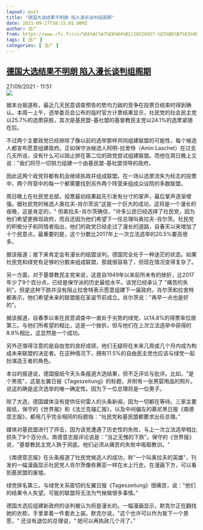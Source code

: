 ```yaml
---
layout: post
title: "德国大选结果不明朗 陷入漫长谈判组阁期"
date: 2021-09-27T10:15:01.000Z
author: 法广
from: https://www.rfi.fr/cn/%E6%AC%A7%E6%B4%B2/20210927-%E5%BE%B7%E5%9B%BD%E5%A4%A7%E9%80%89%E7%BB%93%E6%9E%9C%E4%B8%8D%E6%98%8E%E6%9C%97-%E9%99%B7%E5%85%A5%E6%BC%AB%E9%95%BF%E8%B0%88%E5%88%A4%E7%BB%84%E9%98%81%E6%9C%9F
tags: [ 法广 ]
categories: [ 法广 ]
---
```

<!--1632737701000-->
[德国大选结果不明朗 陷入漫长谈判组阁期](https://www.rfi.fr/cn/%E6%AC%A7%E6%B4%B2/20210927-%E5%BE%B7%E5%9B%BD%E5%A4%A7%E9%80%89%E7%BB%93%E6%9E%9C%E4%B8%8D%E6%98%8E%E6%9C%97-%E9%99%B7%E5%85%A5%E6%BC%AB%E9%95%BF%E8%B0%88%E5%88%A4%E7%BB%84%E9%98%81%E6%9C%9F)
------

<div>
<div>27/09/2021 - 11:51</div><img src="https://s.rfi.fr/media/display/fd9e20e2-1ed1-11ec-adcf-005056a97e36/Der_Deutsche_Bundestag.jpg"><div >                    <p>据本台报道称，最近几天民意调查预告的势均力敌的竞争在投票日结束时得到确认。本周一上午，选举委员会公布的临时官方计票结果显示，社民党的社会民主党以25.7%的选票获胜，其次是基民盟-基社盟的基督教民主党以24.1%的选票紧随在后。</p><p>不过两个主要政党已经排除了像以前的选举那样共同组建联盟的可能性，每个候选人都宣布愿意组建政府。正如保守派候选人阿明-拉舍特（Amin Laschet）在过去几天所说，没有什么可以阻止排在第二位的政党尝试组建联盟。而他在周日晚上又说："我们将尽一切努力组建一个由基民盟-基社盟领导的政府。</p><p>因此这两个政党将都有机会继续执政并组成联盟。在一场以选票流失为标志的投票中，两个阵营中的每一个都需要找到另外两个阵营来组成众议院的多数联盟。</p><p>周日晚上在社民党总部，投票最初结果起先引发有分寸的掌声，最后掌声逐渐增强。据社民党的候选人奥拉夫-肖尔茨说"这是一个巨大的成功，这将是一个漫长的夜晚，这是肯定的，" 但奥拉夫-肖尔茨确信，"许多公民已经选择了社民党，因为他们希望更换现政府，而且还因为他们希望下一任总理叫奥拉夫-肖尔茨。社民党的积极分子和同情者指出，他们的政党已经走过了漫长的道路，自春天以来增加了十个民意点。最重要的是，这个分数比2017年上一次立法选举的20.5%要高很多。</p><p>据该报道；接下来肯定会有漫长的结盟谈判。德国完全处于一种迷茫的状态。如果社民党和绿党有足够的分数来组成联盟，那就很容易了，但现在情况变得复杂了。</p><p>另一方面，对于基督教民主党来说，这是自1949年以来前所未有的挫折，比2017年少了9个百分点，已经是保守派的历史最低水平。该党已经承认了 "痛苦的失利"。但是这种下跌并没有阻止拉舍特表示愿意组建下一届政府。肖尔茨和拉舍特都表示，他们希望未来的联盟能在圣诞节前成立。肖尔茨说："再早一点也是好的"。</p><p>据该报道，自春季以来在民意调查中一直处于劣势的绿党，以14.8%的得票率位居第三。与他们所希望的相比，这是一个挫折。但与他们在上次立法选举中获得的8.9%相比，这显然是一个成功。</p><p>另外还值得注意的是自由党的良好成绩，他们无疑将在未来几周或几个月内成为构成未来联盟的决定者。在这种情况下，拥有11.5%的自由民主党也应该与绿党一起扮演造王者的角色。</p><p>本台的报道说，德国报纸今天头条报道大选结果，但不乏评论与批评。比如，"是个男孩"，这是左翼日报《Tageszeitung》的标题，并附有一张男婴用品的照片。说这的确是这次选举的唯一确定性。因为下一位总理将是一位男子。</p><p>除了大选，德国媒体没有提供任何雷人的头条新闻，因为一切都在等待。三家主要报纸，保守的《世界报》和《法兰克福汇报》，以及中间偏左的慕尼黑日报《南德意志报》，都用几乎完全相同的标题指："社民党和基民盟都要求出任总理。”</p><p>媒体对基民盟进行了抨击，因为该党遭遇了历史性的失败，与上一次立法选举相比损失了9个百分点。南德意志报评论说是："当之无愧的下跌"。保守的《世界报》说，"基督教民主党人跌于洞底。他们必须从痛苦的失败中吸取教训。"</p><p>《南德意志报》在头条报道了社民党候选人的成功，称"一个叫奥拉夫的英雄"，刊发的一幅漫画显示社民党人肖尔茨像弥赛亚一样在水上行走。在漫画下方，可以看到基民盟的废墟。</p><p>绿党排名第三。与绿党关系密切的左翼日报《Tageszeitung》很痛苦，说："他们的结果令人失望。可能的联盟将无法为气候做很多事情。”</p><p>德国大选后组建新政府的谈判被认为将是漫长的。一幅漫画显示，默克尔正在翻找她的衣柜，手里拿着一件套衣上装。默克尔说，"这个也许可以作为我下一个景愿，" 还没有退位的总理说，“ 她可以再执政几个月了。”</p>                                            <div data-selfpromo-newsletter>    </div>    <div data-selfpromo-app>    </div>                </div>
</div>
